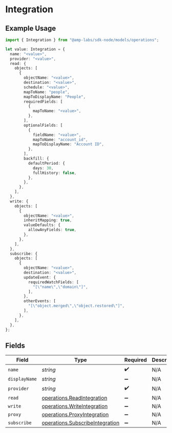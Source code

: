 # Integration

## Example Usage

```typescript
import { Integration } from "@amp-labs/sdk-node/models/operations";

let value: Integration = {
  name: "<value>",
  provider: "<value>",
  read: {
    objects: [
      {
        objectName: "<value>",
        destination: "<value>",
        schedule: "<value>",
        mapToName: "people",
        mapToDisplayName: "People",
        requiredFields: [
          {
            mapToName: "<value>",
          },
        ],
        optionalFields: [
          {
            fieldName: "<value>",
            mapToName: "account_id",
            mapToDisplayName: "Account ID",
          },
        ],
        backfill: {
          defaultPeriod: {
            days: 30,
            fullHistory: false,
          },
        },
      },
    ],
  },
  write: {
    objects: [
      {
        objectName: "<value>",
        inheritMapping: true,
        valueDefaults: {
          allowAnyFields: true,
        },
      },
    ],
  },
  subscribe: {
    objects: [
      {
        objectName: "<value>",
        destination: "<value>",
        updateEvent: {
          requiredWatchFields: [
            "[\"name\",\"domain\"]",
          ],
        },
        otherEvents: [
          "[\"object.merged\",\"object.restored\"]",
        ],
      },
    ],
  },
};
```

## Fields

| Field                                                                              | Type                                                                               | Required                                                                           | Description                                                                        |
| ---------------------------------------------------------------------------------- | ---------------------------------------------------------------------------------- | ---------------------------------------------------------------------------------- | ---------------------------------------------------------------------------------- |
| `name`                                                                             | *string*                                                                           | :heavy_check_mark:                                                                 | N/A                                                                                |
| `displayName`                                                                      | *string*                                                                           | :heavy_minus_sign:                                                                 | N/A                                                                                |
| `provider`                                                                         | *string*                                                                           | :heavy_check_mark:                                                                 | N/A                                                                                |
| `read`                                                                             | [operations.ReadIntegration](../../models/operations/readintegration.md)           | :heavy_minus_sign:                                                                 | N/A                                                                                |
| `write`                                                                            | [operations.WriteIntegration](../../models/operations/writeintegration.md)         | :heavy_minus_sign:                                                                 | N/A                                                                                |
| `proxy`                                                                            | [operations.ProxyIntegration](../../models/operations/proxyintegration.md)         | :heavy_minus_sign:                                                                 | N/A                                                                                |
| `subscribe`                                                                        | [operations.SubscribeIntegration](../../models/operations/subscribeintegration.md) | :heavy_minus_sign:                                                                 | N/A                                                                                |